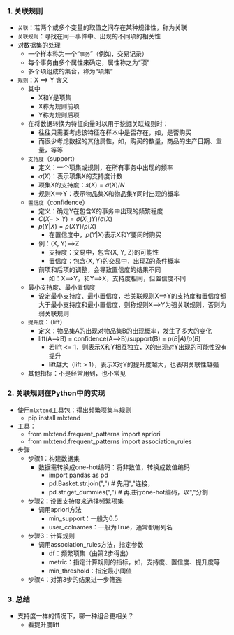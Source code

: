 ### 1. 关联规则
- `关联`：若两个或多个变量的取值之间存在某种规律性，称为关联
- `关联规则`：寻找在同一事件中、出现的不同项的相关性
- 对数据集的处理
  - 一个样本称为一个“`事务`”（例如，交易记录）
  - 每个事务由多个属性来确定，属性称之为“项”
  - 多个项组成的集合，称为“项集”
- `规则`：X ==> Y 含义
  - 其中
    - X和Y是项集
    - X称为规则前项
    - Y称为规则后项
  - 在将数据转换为特征向量时以用于挖掘关联规则时：
    - 往往只需要考虑该特征在样本中是否存在，如，是否购买
    - 而很少考虑数据的其他属性，如，购买的数量，商品的生产日期、重量，等等
  - `支持度`（support）
    - 定义：一个项集或规则，在所有事务中出现的频率
    - $\sigma(X)$：表示项集X的支持度计数
    - 项集X的支持度：$s(X)=\sigma(X)/N$
    - 规则X==>Y：表示物品集X和物品集Y同时出现的概率
  - `置信度`（confidence）
    - 定义：确定Y在包含X的事务中出现的频繁程度
    - $C(X->Y)=\sigma(X \bigcup Y)/\sigma(X)$
    - $p(Y|X)=p(XY)/p(X)$
      - 在置信度中，$p(Y|X)$表示X和Y要同时购买
    - 例：(X, Y)==>Z
      - 支持度：交易中，包含{X, Y, Z}的可能性
      - 置信度：包含{X, Y}的交易中，出现Z的条件概率
    - 前项和后项的调整，会导致置信度的结果不同
      - 如：X==>Y，和Y==>X，支持度相同，但置信度不同
  - 最小支持度、最小置信度
    - 设定最小支持度、最小置信度，若关联规则X==>Y的支持度和置信度都大于最小支持度和最小置信度，则称规则X==>Y为强关联规则，否则为弱关联规则
  - `提升度`：（lift）
    - 定义：物品集A的出现对物品集B的出现概率，发生了多大的变化
    - lift(A==>B) = confidence(A==>B)/support(B) = $p(B|A)/p(B)$
      - 若lift <= 1，则表示X和Y相互独立，X的出现对Y出现的可能性没有提升
      - lift越大（lift > 1），表示X对Y的提升度越大，也表明关联性越强
  - 其他指标：不是经常用到，也不常见

### 2. 关联规则在Python中的实现
- 使用`mlxtend`工具包：得出频繁项集与规则
  - pip install mlxtend
- 工具：
  - from mlxtend.frequent_patterns import apriori
  - from mlxtend.frequent_patterns import association_rules
- 步骤
  - 步骤1：构建数据集
    - 数据需转换成one-hot编码：将非数值，转换成数值编码
      - import pandas as pd
      - pd.Basket.str.join(",") # 先用","连接，
      - pd.str.get_dummies(",") # 再进行one-hot编码，以","分割
  - 步骤2：设置支持度来选择频繁项集
    - 调用apriori方法
      - min_support：一般为0.5
      - user_colnames：一般为True，通常都用列名
  - 步骤3：计算规则
    - 调用association_rules方法，指定参数
      - df：频繁项集（由第2步得出）
      - metric：指定计算规则的指标，如，支持度、置信度、提升度等
      - min_threshold：指定最小阈值
  - 步骤4：对第3步的结果进一步筛选

### 3. 总结
- 支持度一样的情况下，哪一种组合更相关？
  - 看提升度lift